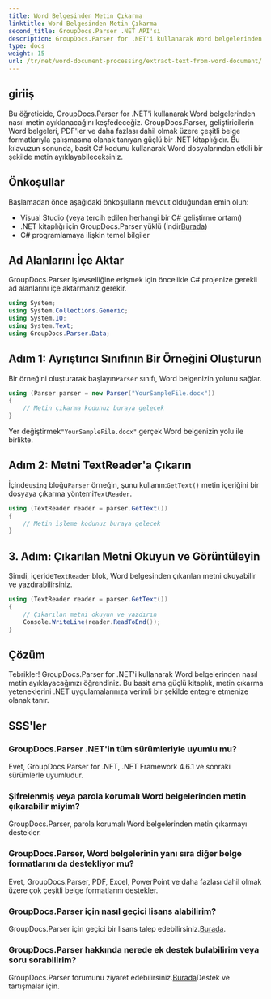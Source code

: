 ```yaml
---
title: Word Belgesinden Metin Çıkarma
linktitle: Word Belgesinden Metin Çıkarma
second_title: GroupDocs.Parser .NET API'si
description: GroupDocs.Parser for .NET'i kullanarak Word belgelerinden nasıl metin ayıklayacağınızı öğrenin. Kod örnekleri içeren adım adım kılavuz.
type: docs
weight: 15
url: /tr/net/word-document-processing/extract-text-from-word-document/
---
```

## giriiş
Bu öğreticide, GroupDocs.Parser for .NET'i kullanarak Word belgelerinden nasıl metin ayıklanacağını keşfedeceğiz. GroupDocs.Parser, geliştiricilerin Word belgeleri, PDF'ler ve daha fazlası dahil olmak üzere çeşitli belge formatlarıyla çalışmasına olanak tanıyan güçlü bir .NET kitaplığıdır. Bu kılavuzun sonunda, basit C# kodunu kullanarak Word dosyalarından etkili bir şekilde metin ayıklayabileceksiniz.
## Önkoşullar
Başlamadan önce aşağıdaki önkoşulların mevcut olduğundan emin olun:
- Visual Studio (veya tercih edilen herhangi bir C# geliştirme ortamı)
- .NET kitaplığı için GroupDocs.Parser yüklü (İndir[Burada](https://releases.groupdocs.com/parser/net/))
- C# programlamaya ilişkin temel bilgiler

## Ad Alanlarını İçe Aktar
GroupDocs.Parser işlevselliğine erişmek için öncelikle C# projenize gerekli ad alanlarını içe aktarmanız gerekir.
```csharp
using System;
using System.Collections.Generic;
using System.IO;
using System.Text;
using GroupDocs.Parser.Data;
```
## Adım 1: Ayrıştırıcı Sınıfının Bir Örneğini Oluşturun
 Bir örneğini oluşturarak başlayın`Parser` sınıfı, Word belgenizin yolunu sağlar.
```csharp
using (Parser parser = new Parser("YourSampleFile.docx"))
{
    // Metin çıkarma kodunuz buraya gelecek
}
```
 Yer değiştirmek`"YourSampleFile.docx"` gerçek Word belgenizin yolu ile birlikte.
## Adım 2: Metni TextReader'a Çıkarın
 İçinde`using` bloğu`Parser` örneğin, şunu kullanın:`GetText()` metin içeriğini bir dosyaya çıkarma yöntemi`TextReader`.
```csharp
using (TextReader reader = parser.GetText())
{
    // Metin işleme kodunuz buraya gelecek
}
```
## 3. Adım: Çıkarılan Metni Okuyun ve Görüntüleyin
 Şimdi, içeride`TextReader` blok, Word belgesinden çıkarılan metni okuyabilir ve yazdırabilirsiniz.
```csharp
using (TextReader reader = parser.GetText())
{
    // Çıkarılan metni okuyun ve yazdırın
    Console.WriteLine(reader.ReadToEnd());
}
```

## Çözüm
Tebrikler! GroupDocs.Parser for .NET'i kullanarak Word belgelerinden nasıl metin ayıklayacağınızı öğrendiniz. Bu basit ama güçlü kitaplık, metin çıkarma yeteneklerini .NET uygulamalarınıza verimli bir şekilde entegre etmenize olanak tanır.

## SSS'ler
### GroupDocs.Parser .NET'in tüm sürümleriyle uyumlu mu?
Evet, GroupDocs.Parser for .NET, .NET Framework 4.6.1 ve sonraki sürümlerle uyumludur.
### Şifrelenmiş veya parola korumalı Word belgelerinden metin çıkarabilir miyim?
GroupDocs.Parser, parola korumalı Word belgelerinden metin çıkarmayı destekler.
### GroupDocs.Parser, Word belgelerinin yanı sıra diğer belge formatlarını da destekliyor mu?
Evet, GroupDocs.Parser, PDF, Excel, PowerPoint ve daha fazlası dahil olmak üzere çok çeşitli belge formatlarını destekler.
### GroupDocs.Parser için nasıl geçici lisans alabilirim?
 GroupDocs.Parser için geçici bir lisans talep edebilirsiniz.[Burada](https://purchase.groupdocs.com/temporary-license/).
### GroupDocs.Parser hakkında nerede ek destek bulabilirim veya soru sorabilirim?
 GroupDocs.Parser forumunu ziyaret edebilirsiniz.[Burada](https://forum.groupdocs.com/c/parser/17)Destek ve tartışmalar için.